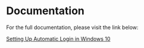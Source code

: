 # Documentation

For the full documentation, please visit the link below:

[Setting Up Automatic Login in Windows 10](https://blog.wuibaille.fr/2023/07/activate-autologon-with-windows-10/)
